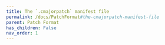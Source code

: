 ```yaml
---
title: The `.cmajorpatch` manifest file
permalink: /docs/PatchFormat#the-cmajorpatch-manifest-file
parent: Patch Format
has_children: False
nav_order: 1
---
```

